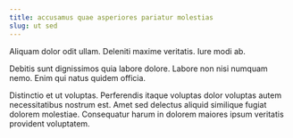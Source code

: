 ```yaml
---
title: accusamus quae asperiores pariatur molestias
slug: ut sed
---
```


Aliquam dolor odit ullam. Deleniti maxime veritatis. Iure modi ab.

Debitis sunt dignissimos quia labore dolore. Labore non nisi numquam nemo. Enim qui natus quidem officia.

Distinctio et ut voluptas. Perferendis itaque voluptas dolor voluptas autem necessitatibus nostrum est. Amet sed delectus aliquid similique fugiat dolorem molestiae. Consequatur harum in dolorem maiores ipsum veritatis provident voluptatem.
